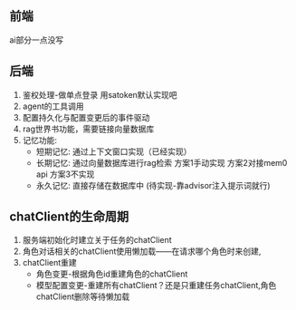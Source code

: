 ## 前端
ai部分一点没写

## 后端
1. 鉴权处理-做单点登录 用satoken默认实现吧
2. agent的工具调用 
3. 配置持久化与配置变更后的事件驱动
4. rag世界书功能，需要链接向量数据库
5. 记忆功能:
   - 短期记忆: 通过上下文窗口实现（已经实现）
   - 长期记忆: 通过向量数据库进行rag检索 方案1手动实现 方案2对接mem0 api 方案3不实现
   - 永久记忆: 直接存储在数据库中 (待实现-靠advisor注入提示词就行)


## chatClient的生命周期
1. 服务端初始化时建立关于任务的chatClient
2. 角色对话相关的chatClient使用懒加载——在请求哪个角色时来创建,
3. chatClient重建
   - 角色变更-根据角色id重建角色的chatClient
   - 模型配置变更-重建所有chatClient？还是只重建任务chatClient,角色chatClient删除等待懒加载